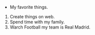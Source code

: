 * My favorite things.
 1. Create things on web.
 2. Spend time with my family.
 3. Warch Football my team is Real Madrid.
